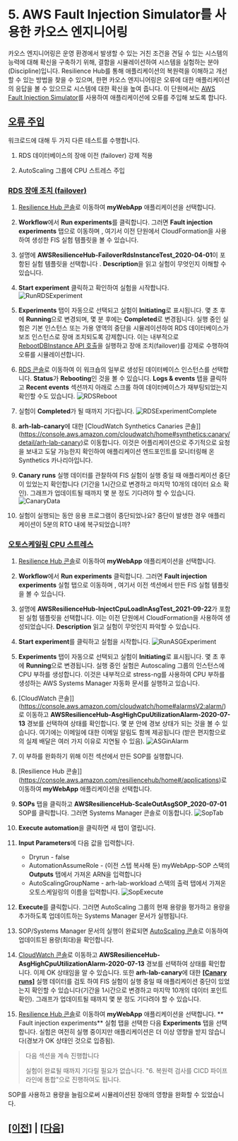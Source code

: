 # 5. AWS Fault Injection Simulator를 사용한 카오스 엔지니어링

카오스 엔지니어링은 운영 환경에서 발생할 수 있는 거친 조건을 견딜 수 있는 시스템의 능력에 대해 확신을 구축하기 위해, 결함을 시뮬레이션하여 시스템을 실험하는 분야 (Discipline)입니다. Resilience Hub를 통해 애플리케이션의 복원력을 이해하고 개선할 수 있는 방법을 찾을 수 있으며, 한편 카오스 엔지니어링은 오류에 대한 애플리케이션의 응답을 볼 수 있으므로 시스템에 대한 확신을 높여 줍니다. 이 단원에서는 [AWS Fault Injection Simulator](https://aws.amazon.com/fis/)를 사용하여 애플리케이션에 오류를 주입해 보도록 합니다.

## [오류 주입](https://catalog.workshops.aws/aws-resilience-hub-lab/en-US/prepare-and-protect/5-chaos-engineering#fault-injection)

워크로드에 대해 두 가지 다른 테스트를 수행합니다.

1.  RDS 데이터베이스의 장애 이전 (failover) 강제 적용

2.  AutoScaling 그룹에 CPU 스트레스 주입

### [RDS 장애 조치 (failover)](https://catalog.workshops.aws/aws-resilience-hub-lab/en-US/prepare-and-protect/5-chaos-engineering#rds-failover)

1.  [Resilience Hub 콘솔](https://console.aws.amazon.com/resiliencehub/home#/applications)로 이동하여 **myWebApp** 애플리케이션을 선택합니다.

2.  **Workflow**에서 **Run experiments**를 클릭합니다. 그러면 **Fault injection experiments** 탭으로 이동하며 , 여기서 이전
    단원에서 CloudFormation을 사용하여 생성한 FIS 실험 템플릿을 볼 수 있습니다.

3.  설명에 **AWSResilienceHub-FailoverRdsInstanceTest_2020-04-01**이 포함된 실험 템플릿을 선택합니다 . **Description**을 읽고 실험이 무엇인지 이해할 수 있습니다.

4.  **Start experiment** 클릭하고 확인하여 실험을 시작합니다.
![RunRDSExperiment](../images/lab1/RunRDSExperiment.png)

5.  **Experiments** 탭이 자동으로 선택되고 실험이 **Initiating**로 표시됩니다. 몇 초 후에 **Running**으로 변경되며, 몇 분 후에는 **Completed**로 변경됩니다. 실행 중인 실험은 기본 인스턴스 또는 가용 영역의 중단을 시뮬레이션하여 RDS 데이터베이스가 보조 인스턴스로 장애 조치되도록 강제합니다. 이는 내부적으로 [RebootDBInstance API 호출](https://docs.aws.amazon.com/AmazonRDS/latest/APIReference/API_RebootDBInstance.html)을 실행하고 장애 조치(failover)를 강제로 수행하여 오류를 시뮬레이션합니다.

6.  [RDS 콘솔](https://console.aws.amazon.com/rds/home)로 이동하여 이 워크숍의 일부로 생성된 데이터베이스 인스턴스를 선택합니다. **Status**가 **Rebooting**인 것을 볼 수 있습니다. **Logs & events** 탭을 클릭하고 **Recent events** 섹션까지 아래로 스크롤 하여 데이터베이스가 재부팅되었는지 확인할 수도 있습니다.
![RDSReboot](../images/lab1/RDSReboot.png)

7.  실험이 **Completed**가 될 때까지 기다립니다.
![RDSExperimentComplete](../images/lab1/RDSExperimentComplete.png)

8.  **arh-lab-canary**에 대한 [CloudWatch Synthetics Canaries 콘솔]](https://console.aws.amazon.com/cloudwatch/home#synthetics:canary/detail/arh-lab-canary)로 이동합니다. 이것은 어플리케이션으로 주기적으로 요청을 보내고 도달 가능한지 확인하여 애플리케이션 엔드포인트를 모니터링해 온 Synthetics 카나리아입니다.

9.  **Canary runs** 실행 데이터를 관찰하여 FIS 실험이 실행 중일 때 애플리케이션 중단이 있었는지 확인합니다 (기간을 1시간으로 변경하고 마지막 10개의 데이터 요소 확인). 그래프가 업데이트될 때까지 몇 분 정도 기다려야 할 수 있습니다.
![CanaryData](../images/lab1/CanaryData.png)

10. 실험이 실행되는 동안 응용 프로그램이 중단되었나요? 중단이 발생한 경우 애플리케이션이 5분의 RTO 내에 복구되었습니까?

### [오토스케일링 CPU 스트레스](https://catalog.workshops.aws/aws-resilience-hub-lab/en-US/prepare-and-protect/5-chaos-engineering#autoscaling-group-cpu-stress)

1.  [Resilience Hub 콘솔](https://console.aws.amazon.com/resiliencehub/home#/applications)로 이동하여 **myWebApp** 애플리케이션을 선택합니다.

2.  **Workflow**에서 **Run experiments** 클릭합니다. 그러면 **Fault injection experiments** 실험 탭으로 이동하며 , 여기서 이전 섹션에서 만든 FIS 실험 템플릿을 볼 수 있습니다.

3.  설명에 **AWSResilienceHub-InjectCpuLoadInAsgTest_2021-09-22**가 포함된 실험 템플릿을 선택합니다. 이는 이전 단원에서
    CloudFormation을 사용하여 생성되었습니다. **Description** 읽고 실험이 무엇인지 파악할 수 있습니다.

4.  **Start experiment**를 클릭하고 실험을 시작합니다.
![RunASGExperiment](../images/lab1/RunASGExperiment.png)

5.  **Experiments** 탭이 자동으로 선택되고 실험이 **Initiating**로 표시됩니다. 몇 초 후에 **Running**으로 변경됩니다. 실행 중인 실험은 Autoscaling 그룹의 인스턴스에 CPU 부하를 생성합니다. 이것은 내부적으로 stress-ng를 사용하여 CPU 부하를 생성하는 AWS Systems Manager 자동화 문서를 실행하고 있습니다.

6.  [CloudWatch 콘솔]](https://console.aws.amazon.com/cloudwatch/home#alarmsV2:alarm/)로 이동하고 **AWSResilienceHub-AsgHighCpuUtilizationAlarm-2020-07-13** 경보를 선택하여 상태를 확인합니다. 몇 분 안에 경보 상태가 되는 것을 볼 수 있습니다. 여기에는 이메일에 대한 이메일 알림도 함께 제공됩니다 (받은 편지함으로의 실제 배달은 여러 가지 이유로 지연될 수 있음).
![ASGinAlarm](../images/lab1/ASGinAlarm.png)

7.  이 부하를 완화하기 위해 이전 섹션에서 만든 SOP를 실행합니다.

8.  [Resilience Hub 콘솔]](https://console.aws.amazon.com/resiliencehub/home#/applications)로 이동하여 **myWebApp** 애플리케이션을 선택합니다.

9.  **SOPs** 탭을 클릭하고 **AWSResilienceHub-ScaleOutAsgSOP_2020-07-01** SOP를 클릭합니다. 그러면 Systems Manager 콘솔로 이동합니다.
![SopTab](../images/lab1/SopTab.png)

10. **Execute automation**을 클릭하면 새 탭이 열립니다.

11. **Input Parameters**에 다음 값을 입력합니다.
    -   Dryrun - false
    -   AutomationAssumeRole - (이전 스텝 복사해 둔) myWebApp-SOP 스택의 **Outputs** 탭에서 가져온 ARN을 입력합니다
    -   AutoScalingGroupName - arh-lab-workload 스택의 출력 탭에서 가져온 오토스케일링의 이름을 입력합니다.
![SopExecute](../images/lab1/SopExecute.png)

12. **Execute**를 클릭합니다. 그러면 AutoScaling 그룹의 현재 용량을 평가하고 용량을 추가하도록 업데이트하는 Systems Manager 문서가 실행됩니다.

13. SOP/Systems Manager 문서의 실행이 완료되면 [AutoScaling 콘솔](https://console.aws.amazon.com/ec2/home#AutoScalingGroups:)로 이동하여 업데이트된 용량(최대)을 확인합니다.

14. [CloudWatch 콘솔](https://console.aws.amazon.com/cloudwatch/home#alarmsV2:alarm/)로 이동하고 **AWSResilienceHub-AsgHighCpuUtilizationAlarm-2020-07-13** 경보를 선택하여 상태를 확인합니다. 이제 OK 상태임을 알 수 있습니다. 또한 **arh-lab-canary**에 대한 [**[Canary runs]**](https://console.aws.amazon.com/cloudwatch/home#synthetics:canary/detail/arh-lab-canary) 실행 데이터를 검토 하여 FIS 실험이 실행 중일 때 애플리케이션 중단이 있었는지 확인할 수 있습니다(기간을 1시간으로 변경하고 마지막 10개의 데이터 포인트 확인). 그래프가 업데이트될 때까지 몇 분 정도 기다려야 할 수 있습니다.

15. [Resilience Hub 콘솔](https://console.aws.amazon.com/resiliencehub/home#/applications)로 이동하여 **myWebApp** 애플리케이션을 선택합니다. ** Fault injection experiments** 실험 탭을 선택한 다음 **Experiments** 탭을 선택합니다. 실험은 여전히 실행 중이지만 애플리케이션은 더 이상 영향을 받지 않습니다(경보가 OK 상태인 것으로 입증됨).

> 다음 섹션을 계속 진행합니다
>
> 실험이 완료될 때까지 기다릴 필요가 없습니다. "6. 복원력 검사를 CICD 파이프라인에 통합"으로 진행하여도 됩니다.

SOP를 사용하고 용량을 늘림으로써 시뮬레이션된 장애의 영향을 완화할 수 있었습니다.

## [[이전]](./4-Operational-Recommendations.md) | [[다음]](./6-Integrate-Resilience-Checks-into-CICD-Pipelines.md)
